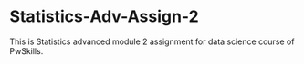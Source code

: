 # Statistics-Adv-Assign-2
This is Statistics advanced module 2 assignment for data science course of PwSkills.
